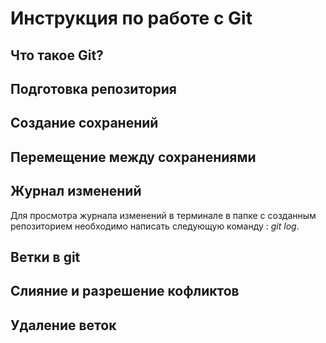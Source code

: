 # Инструкция по работе с Git

## Что такое Git?


## Подготовка репозитория


## Создание сохранений



## Перемещение между сохранениями



## Журнал изменений

Для просмотра журнала изменений в терминале в папке с созданным репозиторием необходимо написать следующую команду : *git log*.


## Ветки в git


## Слияние и разрешение кофликтов


## Удаление веток
